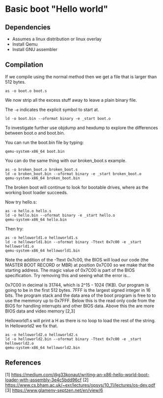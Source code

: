 # Basic boot "Hello world"

## Dependencies

* Assumes a linux distribution or linux overlay
* Install Qemu
* Install GNU assembler 

## Compilation

If we compile using the normal method then we get a file that is larger than 512 bytes.

```
as -o boot.o boot.s
```

We now strip all the excess stuff away to leave a plain binary file.

The ```-e``` indicates the explicit symbol to start at.

```
ld -o boot.bin --oformat binary -e _start boot.o
```

To investigate further use objdump and hexdump to explore the differences between boot.o and boot.bin.

You can run the boot.bin file by typing:

```
qemu-system-x86_64 boot.bin
```

You can do the same thing with our broken_boot.s example.

```
as -o broken_boot.o broken_boot.s
ld -o broken_boot.bin --oformat binary -e _start broken_boot.o
qemu-system-x86_64 broken_boot.bin
```

The broken boot will continue to look for bootable drives, where as the working boot loader succeeds.

Now try hello.s:

```
as -o hello.o hello.s
ld -o hello.bin --oformat binary -e _start hello.o
qemu-system-x86_64 hello.bin
```

Then try:

```
as -o helloworld1.o helloworld1.s
ld -o helloworld1.bin --oformat binary -Ttext 0x7c00 -e _start helloworld1.o
qemu-system-x86_64 helloworld1.bin
```

Note the addition of the -Ttext 0x7c00, the BIOS will load our code (the MASTER BOOT RECORD or MBR) at position 0x7C00 so we make that the starting address.  The magic value of 0x7C00 is part of the BIOS specification.  Try removing this and seeing what the error is...

0x7C00 in decimal is 31744, which is 2^15 - 1024 (1KB). Our program is going to be in the first 512 bytes. 7FFF is the largest signed integer in 16 bits.  The program stack and the data area of the boot program is free to to use the memmory up to 0x7FFF.  Below this is the read only code from the BIOS for handling interrupts and other BIOS data. Above this the are more BIOS data and video memory [2,3]

Helloworld1.s will print a H as there is no loop to load the rest of the string.  In Helloworld2 we fix that.

```
as -o helloworld2.o helloworld2.s
ld -o helloworld2.bin --oformat binary -Ttext 0x7c00 -e _start helloworld2.o
qemu-system-x86_64 helloworld2.bin
```



## References

[1] https://medium.com/@g33konaut/writing-an-x86-hello-world-boot-loader-with-assembly-3e4c5bdd96cf
[2] https://www.cs.bham.ac.uk/~exr/lectures/opsys/10_11/lectures/os-dev.pdf
[3] https://www.glamenv-septzen.net/en/view/6
